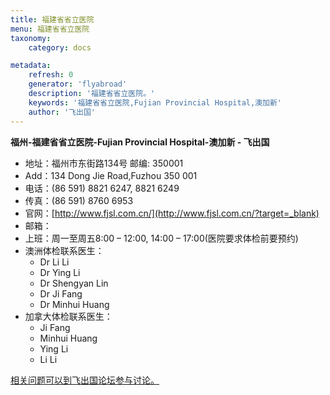 ```yaml
---
title: 福建省省立医院
menu: 福建省省立医院
taxonomy:
    category: docs

metadata:
    refresh: 0
    generator: 'flyabroad'
    description: '福建省省立医院。'
    keywords: '福建省省立医院,Fujian Provincial Hospital,澳加新'
    author: '飞出国'
---
```


**福州-福建省省立医院-Fujian Provincial Hospital-澳加新 - 飞出国**

- 地址：福州市东街路134号 邮编: 350001
- Add：134 Dong Jie Road,Fuzhou 350 001
- 电话：(86 591) 8821 6247, 8821 6249
- 传真：(86 591) 8760 6953
- 官网：[http://www.fjsl.com.cn/](http://www.fjsl.com.cn/?target=_blank)
- 邮箱：
- 上班：周一至周五8:00 – 12:00, 14:00 – 17:00(医院要求体检前要预约) 
- 澳洲体检联系医生：
	- Dr Li Li
	- Dr Ying Li
	- Dr Shengyan Lin
	- Dr Ji Fang 
	- Dr Minhui Huang
- 加拿大体检联系医生：
	- Ji Fang
	- Minhui Huang
	- Ying Li
	- Li Li 

[相关问题可以到飞出国论坛参与讨论。](http://bbs.fcgvisa.com/t/3345?target=_blank)